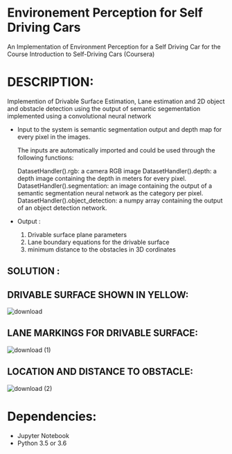 # Environement Perception for Self Driving Cars

An Implementation of Environment Perception for a Self Driving Car for the Course Introduction to Self-Driving Cars (Coursera)

DESCRIPTION:
===========

Implemention of Drivable Surface Estimation, Lane estimation and 2D object and obstacle detection using the output of semantic segementation implemented using a convolutional neural network

- Input to the system is semantic segmentation output and depth map for every pixel in the images.

  The inputs are automatically imported and could be used through the following functions:

   DatasetHandler().rgb: a camera RGB image 
   DatasetHandler().depth: a depth image containing the depth in meters for every pixel.
   DatasetHandler().segmentation: an image containing the output of a semantic segmentation neural network as the category per pixel.
   DatasetHandler().object_detection: a numpy array containing the output of an object detection network.

- Output :
  1) Drivable surface plane parameters
  2) Lane boundary equations for the drivable surface
  3) minimum distance to the obstacles in 3D cordinates


SOLUTION :
---------

DRIVABLE SURFACE SHOWN IN YELLOW:
--------------------------------
![download](https://user-images.githubusercontent.com/32943733/61184746-c0a08400-a66a-11e9-9c1c-043efff0c2ad.png)

LANE MARKINGS FOR DRIVABLE SURFACE:
----------------------------------
![download (1)](https://user-images.githubusercontent.com/32943733/61184764-e29a0680-a66a-11e9-91d4-b123067a77d7.png)

LOCATION AND DISTANCE TO OBSTACLE:
-----------------------------------
![download (2)](https://user-images.githubusercontent.com/32943733/61184781-078e7980-a66b-11e9-8a98-d7adfb26f923.png)


Dependencies:
=============

- Jupyter Notebook
- Python 3.5 or 3.6

